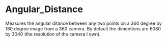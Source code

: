 # Angular_Distance

Measures the angular ditance between any two points on a 360 degree by 180 degree image from a 360 camera. By default the dimentions are 6080 by 3040 (the resolution of the camera I own).  
